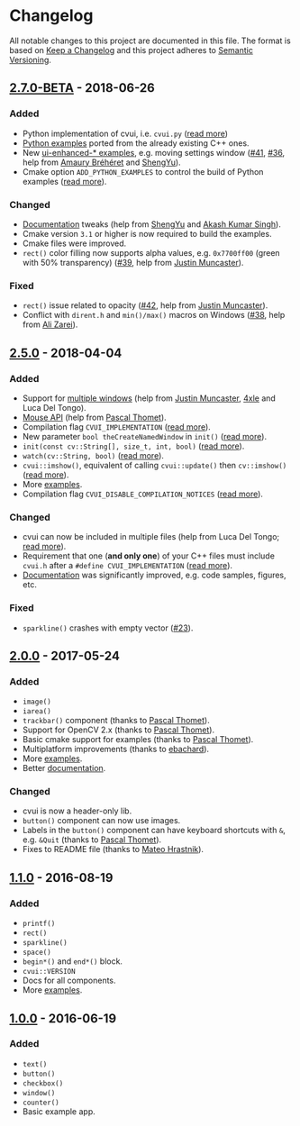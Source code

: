 # Changelog
All notable changes to this project are documented in this file. The format is based on [Keep a Changelog](http://keepachangelog.com/en/1.0.0/) and this project adheres to [Semantic Versioning](http://semver.org/spec/v2.0.0.html).

## [2.7.0-BETA](https://github.com/Dovyski/cvui/releases/tag/v2.7.0-BETA) - 2018-06-26
### Added
- Python implementation of cvui, i.e. `cvui.py` ([read more](https://dovyski.github.io/cvui/usage/))
- [Python examples](https://github.com/Dovyski/cvui/tree/master/example/) ported from the already existing C++ ones.
- New [ui-enhanced-* examples](https://github.com/Dovyski/cvui/tree/master/example/), e.g. moving settings window ([#41](https://github.com/Dovyski/cvui/pull/41), [#36](https://github.com/Dovyski/cvui/pull/36), help from [Amaury Bréhéret](https://github.com/abreheret) and [ShengYu](https://github.com/shengyu7697)).
- Cmake option `ADD_PYTHON_EXAMPLES` to control the build of Python examples ([read more](https://dovyski.github.io/cvui/usage/)).

### Changed
- [Documentation](https://dovyski.github.io/cvui/) tweaks (help from [ShengYu](https://github.com/shengyu7697) and [Akash Kumar Singh](https://github.com/ksakash)).
- Cmake version `3.1` or higher is now required to build the examples.
- Cmake files were improved.
- `rect()` color filling now supports alpha values, e.g. `0x7700ff00` (green with 50% transparency) ([#39](https://github.com/Dovyski/cvui/pull/39), help from [Justin Muncaster](https://github.com/jmuncaster)).

### Fixed
- `rect()` issue related to opacity ([#42](https://github.com/Dovyski/cvui/pull/42), help from [Justin Muncaster](https://github.com/jmuncaster)).
- Conflict with `dirent.h` and `min()/max()` macros on Windows ([#38](https://github.com/Dovyski/cvui/issues/38), help from [Ali Zarei](https://github.com/AliZ-ee)).

## [2.5.0](https://github.com/Dovyski/cvui/releases/tag/v2.5.0) - 2018-04-04
### Added
- Support for [multiple windows](https://dovyski.github.io/cvui/advanced-multiple-windows/) (help from [Justin Muncaster](https://github.com/jmuncaster), [4xle](https://github.com/4xle) and Luca Del Tongo).
- [Mouse API](https://dovyski.github.io/cvui/advanced-mouse/) (help from [Pascal Thomet](https://github.com/pthom)).
- Compilation flag `CVUI_IMPLEMENTATION` ([read more](https://dovyski.github.io/cvui/usage/)).
- New parameter `bool theCreateNamedWindow` in `init()` ([read more](https://dovyski.github.io/cvui/advanced-multiple-windows/)).
- `init(const cv::String[], size_t, int, bool)` ([read more](https://dovyski.github.io/cvui/advanced-multiple-windows/)).
- `watch(cv::String, bool)` ([read more](https://dovyski.github.io/cvui/advanced-multiple-windows/)).
- `cvui::imshow()`, equivalent of calling `cvui::update()` then `cv::imshow()` ([read more](https://dovyski.github.io/cvui/advanced-multiple-windows/)).
- More [examples](https://github.com/Dovyski/cvui/tree/master/example/).
- Compilation flag `CVUI_DISABLE_COMPILATION_NOTICES` ([read more](https://dovyski.github.io/cvui/usage/)).

### Changed
- cvui can now be included in multiple files (help from Luca Del Tongo; [read more](https://dovyski.github.io/cvui/usage/)).
- Requirement that one (**and only one**) of your C++ files must include `cvui.h` after a `#define CVUI_IMPLEMENTATION` ([read more](https://dovyski.github.io/cvui/usage/)).
- [Documentation](https://dovyski.github.io/cvui/) was significantly improved, e.g. code samples, figures, etc.

### Fixed
- `sparkline()` crashes with empty vector ([#23](https://github.com/Dovyski/cvui/issues/23)).

## [2.0.0](https://github.com/Dovyski/cvui/releases/tag/v2.0.0) - 2017-05-24
### Added
- `image()`
- `iarea()`
- `trackbar()` component (thanks to [Pascal Thomet](https://github.com/pthom)).
- Support for OpenCV 2.x (thanks to [Pascal Thomet](https://github.com/pthom)).
- Basic cmake support for examples (thanks to [Pascal Thomet](https://github.com/pthom)).
- Multiplatform improvements (thanks to [ebachard](https://github.com/ebachard)).
- More [examples](https://github.com/Dovyski/cvui/tree/master/example/).
- Better [documentation](https://github.com/Dovyski/cvui/tree/master/docs/).

### Changed
- cvui is now a header-only lib.
- `button()` component can now use images.
- Labels in the `button()` component can have keyboard shortcuts with `&`, e.g. `&Quit` (thanks to [Pascal Thomet](https://github.com/pthom)).
- Fixes to README file (thanks to [Mateo Hrastnik](https://github.com/hrastnik)).

## [1.1.0](https://github.com/Dovyski/cvui/releases/tag/v1.1.0) - 2016-08-19
### Added
- `printf()`
- `rect()`
- `sparkline()`
- `space()`
- `begin*()` and `end*()` block.
- `cvui::VERSION`
- Docs for all components.
- More [examples](https://github.com/Dovyski/cvui/tree/master/example/).

## [1.0.0](https://github.com/Dovyski/cvui/releases/tag/v.1.0.0) - 2016-06-19
### Added
- `text()`
- `button()`
- `checkbox()`
- `window()`
- `counter()`
- Basic example app.
